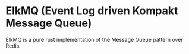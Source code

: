 # ElkMQ (Event Log driven Kompakt Message Queue)

ElkMQ is a pure rust implementation of the Message Queue pattern over Redis.

<!--  -->
